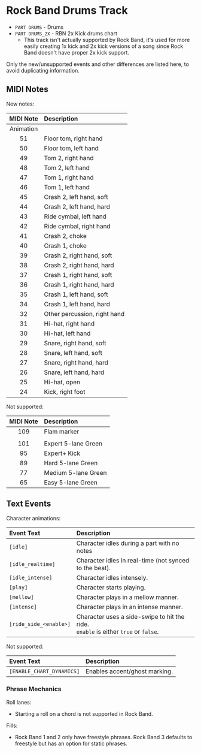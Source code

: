 # Rock Band Drums Track

- `PART DRUMS` - Drums
- `PART DRUMS_2X` - RBN 2x Kick drums chart
  - This track isn't actually supported by Rock Band, it's used for more easily creating 1x kick and 2x kick versions of a song since Rock Band doesn't have proper 2x kick support.

Only the new/unsupported events and other differences are listed here, to avoid duplicating information.

## MIDI Notes

New notes:

| MIDI Note | Description                  |
| :-------: | :----------                  |
| Animation |                              |
| 51        | Floor tom, right hand        |
| 50        | Floor tom, left hand         |
| 49        | Tom 2, right hand            |
| 48        | Tom 2, left hand             |
| 47        | Tom 1, right hand            |
| 46        | Tom 1, left hand             |
| 45        | Crash 2, left hand, soft     |
| 44        | Crash 2, left hand, hard     |
| 43        | Ride cymbal, left hand       |
| 42        | Ride cymbal, right hand      |
| 41        | Crash 2, choke               |
| 40        | Crash 1, choke               |
| 39        | Crash 2, right hand, soft    |
| 38        | Crash 2, right hand, hard    |
| 37        | Crash 1, right hand, soft    |
| 36        | Crash 1, right hand, hard    |
| 35        | Crash 1, left hand, soft     |
| 34        | Crash 1, left hand, hard     |
| 32        | Other percussion, right hand |
| 31        | Hi-hat, right hand           |
| 30        | Hi-hat, left hand            |
| 29        | Snare, right hand, soft      |
| 28        | Snare, left hand, soft       |
| 27        | Snare, right hand, hard      |
| 26        | Snare, left hand, hard       |
| 25        | Hi-hat, open                 |
| 24        | Kick, right foot             |

Not supported:

| MIDI Note | Description                  |
| :-------: | :----------                  |
| 109       | Flam marker                  |
|           |                              |
| 101       | Expert 5-lane Green          |
| 95        | Expert+ Kick                 |
| 89        | Hard 5-lane Green            |
| 77        | Medium 5-lane Green          |
| 65        | Easy 5-lane Green            |

## Text Events

Character animations:

| Event Text             | Description                                                                           |
| :---------             | :----------                                                                           |
| `[idle]`               | Character idles during a part with no notes                                           |
| `[idle_realtime]`      | Character idles in real-time (not synced to the beat).                                |
| `[idle_intense]`       | Character idles intensely.                                                            |
| `[play]`               | Character starts playing.                                                             |
| `[mellow]`             | Character plays in a mellow manner.                                                   |
| `[intense]`            | Character plays in an intense manner.                                                 |
| `[ride_side_<enable>]` | Character uses a side-swipe to hit the ride.<br>`enable` is either `true` or `false`. |

Not supported:

| Event Text                | Description                         |
| :---------                | :----------                         |
| `[ENABLE_CHART_DYNAMICS]` | Enables accent/ghost marking.       |

### Phrase Mechanics

Roll lanes:

- Starting a roll on a chord is not supported in Rock Band.

Fills:

- Rock Band 1 and 2 only have freestyle phrases. Rock Band 3 defaults to freestyle but has an option for static phrases.
